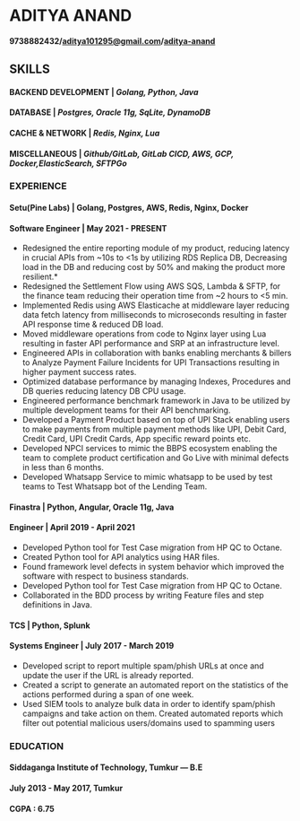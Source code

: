 # ADITYA ANAND
#### 9738882432/aditya101295@gmail.com/[aditya-anand](https://www.linkedin.com/in/aditya-anand-101295/)
## SKILLS
#### BACKEND DEVELOPMENT | *Golang, Python, Java*
#### DATABASE | *Postgres, Oracle 11g, SqLite, DynamoDB*
#### CACHE & NETWORK | *Redis, Nginx, Lua*
#### MISCELLANEOUS | *Github/GitLab, GitLab CICD, AWS, GCP, Docker,ElasticSearch, SFTPGo*

### EXPERIENCE
#### Setu(Pine Labs) | Golang, Postgres, AWS, Redis, Nginx, Docker
#### Software Engineer | May 2021 - PRESENT
* Redesigned the entire reporting module of my product, reducing latency in crucial APIs from ~10s to <1s by utilizing RDS Replica DB, Decreasing load in the DB and reducing cost by 50% and making the product more resilient.* 
* Redesigned the Settlement Flow using AWS SQS, Lambda & SFTP, for the finance team reducing their operation time from ~2 hours to <5 min.
* Implemented Redis using AWS Elasticache at middleware layer reducing data fetch latency from milliseconds to microseconds resulting in faster API response time & reduced DB load.
* Moved middleware operations from code to Nginx layer using Lua resulting in faster API performance and SRP at an infrastructure level.
* Engineered APIs in collaboration with banks enabling merchants & billers to Analyze Payment Failure Incidents for UPI Transactions resulting in higher payment success rates.
* Optimized database performance by managing Indexes, Procedures and DB queries reducing latency DB CPU usage.
* Engineered performance benchmark framework in Java to be utilized by multiple development teams for their API benchmarking.
* Developed a Payment Product based on top of UPI Stack enabling users to make payments from multiple payment methods like UPI, Debit Card, Credit Card, UPI Credit Cards, App specific reward points etc.
* Developed NPCI services to mimic the BBPS ecosystem enabling the team to complete product certification and Go Live with minimal defects in less than 6 months.
* Developed Whatsapp Service to mimic whatsapp to be used by test teams to Test Whatsapp bot of the Lending Team.

#### Finastra | Python, Angular, Oracle 11g, Java
#### Engineer | April 2019 - April 2021
* Developed Python tool for Test Case migration from HP QC to Octane.
* Created Python tool for API analytics using HAR files.
* Found framework level defects in system behavior which improved the software with respect to business standards.
* Developed Python tool for Test Case migration from HP QC to Octane.
* Collaborated in the BDD process by writing Feature files and step definitions in Java.

#### TCS | Python, Splunk
#### Systems Engineer | July 2017 - March 2019
* Developed script to report multiple spam/phish URLs at once and update the user if the URL is already reported. 
* Created a script to generate an automated report on the statistics of the actions performed during a span of one week.
* Used SIEM tools to analyze bulk data in order to identify spam/phish campaigns and take action on them. Created automated reports which filter out potential malicious users/domains used to spamming users

### EDUCATION
#### Siddaganga Institute of Technology, Tumkur — B.E
#### July 2013 - May 2017, Tumkur
#### CGPA : 6.75

